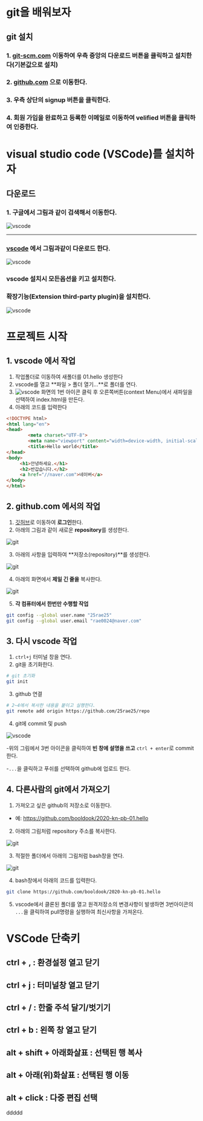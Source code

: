 # git을 배워보자
## git 설치
### 1. [git-scm.com](http://git-scm.com) 이동하여 우측 중앙의 다운로드 버튼을 클릭하고 설치한다(기본값으로 설치)
### 2. [github.com](http://github.com) 으로 이동한다.
### 3. 우측 상단의 **signup** 버튼을 클릭한다.
### 4. 회원 가입을 완료하고 등록한 이메일로 이동하여 velified 버튼을 클릭하여 인증한다.

# visual studio code (VSCode)를 설치하자
## 다운로드
### 1. 구글에서 그림과 같이 검색해서 이동한다.
![vscode](./img/c01.jpg)

---

### [vscode](https://code.visualstudio.com/Download) 에서 그림과같이 다운로드 한다.
![vscode](./img/c02.jpg)


### vscode 설치시 모든옵션을 키고 설치한다.

### 확장기능(Extension third-party plugin)을 설치한다.

![vscode](./img/c10.jpg)

# 프로젝트 시작 
## 1. vscode 에서 작업 
1. 작업폴더로 이동하여 새폴더를 01.hello 생성한다
2. vscode를 열고 **파일 > 폴더 열기...**로 폴더를 연다.
3. ![vscode](./img/c03.jpg) 화면의 1번 아이콘 클릭 후 오른쪽버튼(context Menu)에서 새파일을 선택하여 index.html을 만든다.
4. 아래의 코드를 입력한다
```html
<!DOCTYPE html>
<html lang="en">
<head>
		<meta charset="UTF-8">
		<meta name="viewport" content="width=device-width, initial-scale=1.0">
		<title>Hello world</title>
</head>
<body>
	 <h1>안녕하세요.</h1> 
	 <h2>반갑습니다.</h2>
	 <a href="//naver.com">네이버</a>
</body>
</html>
```

## 2. github.com 에서의 작업 
1. [깃허브](http://github.com)로 이동하여 **로그인**한다.
2. 아래의 그림과 같이 새로운 **repository**를 생성한다.

![git](./img/c4.jpg)

3. 아래의 사항을 입력하여 **저장소(repository)**를 생성한다.

![git](./img/c5.jpg)

4. 아래의 화면에서 **제일 긴 줄을** 복사한다.

![git](./img/c6.jpg)


5. **각 컴퓨터에서 한번만 수행할 작업**
```bash
git config --global user.name "25rae25"
git config --global user.email "rae0024@naver.com"
```

## 3. 다시 vscode 작업
1. ```ctrl+j```  터미널 창을 연다.
2. git을 초기화한다.
```bash
# git 초기화
git init
```

3. github 연결
```bash
# 2~4에서 복사한 내용을 붙이고 실행한다.
git remote add origin https://github.com/25rae25/repo
```
4. git에 commit 및 push 

![vscode](./img/c03.jpg)

-위의 그림에서 3번 아이콘을 클릭하여 **빈 창에 설명을 쓰고** ```ctrl + enter```로 commit한다. 

-```...```을 클릭하고 푸쉬를 선택하여 github에 업로드 한다.


## 4. 다른사람의 git에서 가져오기
1. 가져오고 싶은 github의 저장소로 이동한다.
- 예: https://github.com/booldook/2020-kn-pb-01.hello
2. 아래의 그림처럼 repository 주소를 복사한다.

![git](./img/c7.jpg)

3. 적절한 폴더에서 아래의 그림처럼 bash창을 연다.

![git](./img/c8.jpg)

4. bash창에서 아래의 코드를 입력한다.
```bash
git clone https://github.com/booldook/2020-kn-pb-01.hello
```

5. vscode에서 클론된 폴더를 열고 원격저장소의 변경사항이 발생하면 3번아이콘의 ```...```을 클릭하여 pull명령을 실행하여 최신사항을 가져온다. 


# VSCode 단축키
## **ctrl + ,** : 환경설정 열고 닫기 
## **ctrl + j** : 터미널창 열고 닫기
## **ctrl + /** : 한줄 주석 달기/벗기기
## **ctrl + b** : 왼쪽 창 열고 닫기
## **alt + shift + 아래화살표** : 선택된 행 복사 
## **alt + 아래(위)화살표** : 선택된 행 이동
## **alt + click** : 다중 편집 선택
ddddd